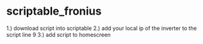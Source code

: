 # scriptable_fronius
1.) download script into scriptable
2.) add your local ip of the inverter to the script line 9
3.) add script to homescreen

